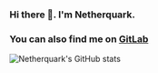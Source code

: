 ### Hi there 👋. I'm Netherquark.


### You can also find me on [GitLab](https://gitlab.com/netherquark)

![Netherquark's GitHub stats](https://github-readme-stats.vercel.app/api?username=Netherquark&show_icons=true&theme=github_dark)
